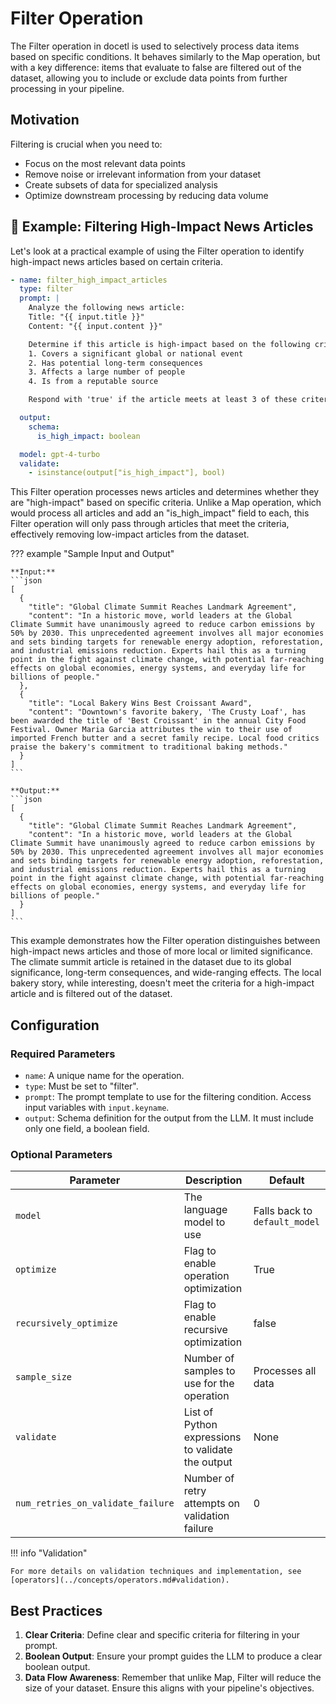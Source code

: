 # Filter Operation

The Filter operation in docetl is used to selectively process data items based on specific conditions. It behaves similarly to the Map operation, but with a key difference: items that evaluate to false are filtered out of the dataset, allowing you to include or exclude data points from further processing in your pipeline.

## Motivation

Filtering is crucial when you need to:

- Focus on the most relevant data points
- Remove noise or irrelevant information from your dataset
- Create subsets of data for specialized analysis
- Optimize downstream processing by reducing data volume

## 🚀 Example: Filtering High-Impact News Articles

Let's look at a practical example of using the Filter operation to identify high-impact news articles based on certain criteria.

```yaml
- name: filter_high_impact_articles
  type: filter
  prompt: |
    Analyze the following news article:
    Title: "{{ input.title }}"
    Content: "{{ input.content }}"

    Determine if this article is high-impact based on the following criteria:
    1. Covers a significant global or national event
    2. Has potential long-term consequences
    3. Affects a large number of people
    4. Is from a reputable source

    Respond with 'true' if the article meets at least 3 of these criteria, otherwise respond with 'false'.

  output:
    schema:
      is_high_impact: boolean

  model: gpt-4-turbo
  validate:
    - isinstance(output["is_high_impact"], bool)
```

This Filter operation processes news articles and determines whether they are "high-impact" based on specific criteria. Unlike a Map operation, which would process all articles and add an "is_high_impact" field to each, this Filter operation will only pass through articles that meet the criteria, effectively removing low-impact articles from the dataset.

??? example "Sample Input and Output"

    **Input:**
    ```json
    [
      {
        "title": "Global Climate Summit Reaches Landmark Agreement",
        "content": "In a historic move, world leaders at the Global Climate Summit have unanimously agreed to reduce carbon emissions by 50% by 2030. This unprecedented agreement involves all major economies and sets binding targets for renewable energy adoption, reforestation, and industrial emissions reduction. Experts hail this as a turning point in the fight against climate change, with potential far-reaching effects on global economies, energy systems, and everyday life for billions of people."
      },
      {
        "title": "Local Bakery Wins Best Croissant Award",
        "content": "Downtown's favorite bakery, 'The Crusty Loaf', has been awarded the title of 'Best Croissant' in the annual City Food Festival. Owner Maria Garcia attributes the win to their use of imported French butter and a secret family recipe. Local food critics praise the bakery's commitment to traditional baking methods."
      }
    ]
    ```

    **Output:**
    ```json
    [
      {
        "title": "Global Climate Summit Reaches Landmark Agreement",
        "content": "In a historic move, world leaders at the Global Climate Summit have unanimously agreed to reduce carbon emissions by 50% by 2030. This unprecedented agreement involves all major economies and sets binding targets for renewable energy adoption, reforestation, and industrial emissions reduction. Experts hail this as a turning point in the fight against climate change, with potential far-reaching effects on global economies, energy systems, and everyday life for billions of people."
      }
    ]
    ```

This example demonstrates how the Filter operation distinguishes between high-impact news articles and those of more local or limited significance. The climate summit article is retained in the dataset due to its global significance, long-term consequences, and wide-ranging effects. The local bakery story, while interesting, doesn't meet the criteria for a high-impact article and is filtered out of the dataset.

## Configuration

### Required Parameters

- `name`: A unique name for the operation.
- `type`: Must be set to "filter".
- `prompt`: The prompt template to use for the filtering condition. Access input variables with `input.keyname`.
- `output`: Schema definition for the output from the LLM. It must include only one field, a boolean field.

### Optional Parameters

| Parameter                         | Description                                       | Default                       |
| --------------------------------- | ------------------------------------------------- | ----------------------------- |
| `model`                           | The language model to use                         | Falls back to `default_model` |
| `optimize`                        | Flag to enable operation optimization             | True                          |
| `recursively_optimize`            | Flag to enable recursive optimization             | false                         |
| `sample_size`                     | Number of samples to use for the operation        | Processes all data            |
| `validate`                        | List of Python expressions to validate the output | None                          |
| `num_retries_on_validate_failure` | Number of retry attempts on validation failure    | 0                             |

!!! info "Validation"

    For more details on validation techniques and implementation, see [operators](../concepts/operators.md#validation).

## Best Practices

1. **Clear Criteria**: Define clear and specific criteria for filtering in your prompt.
2. **Boolean Output**: Ensure your prompt guides the LLM to produce a clear boolean output.
3. **Data Flow Awareness**: Remember that unlike Map, Filter will reduce the size of your dataset. Ensure this aligns with your pipeline's objectives.
